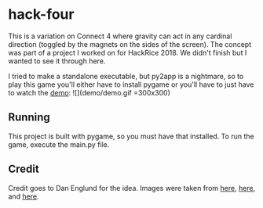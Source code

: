 # hack-four

This is a variation on Connect 4 where gravity can act in any cardinal direction (toggled by the magnets on the sides of the screen). The concept was part of a project I worked on for HackRice 2018. We didn't finish but I wanted to see it through here.

I tried to make a standalone executable, but py2app is a nightmare, so to play this game you'll either have to install pygame or you'll have to just have to watch the [demo](https://youtu.be/4UytITUvdHo):
![](demo/demo.gif =300x300)

## Running
This project is built with pygame, so you must have that installed. To run the game, execute the main.py file.

## Credit
Credit goes to Dan Englund for the idea. Images were taken from [here](https://smilegames.itch.io/game-maker-game-assets), [here](https://ssunlimited.itch.io/playing-cards-and-dice), and [here](https://vignette.wikia.nocookie.net/object-hotness/images/8/8c/Magnet.png/revision/latest?cb=20170204101552).
